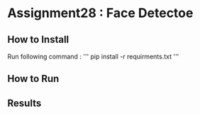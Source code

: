 # Assignment28 : Face Detectoe

## How to Install
Run following command :
'''
pip install -r requirments.txt
'''

## How to Run


## Results